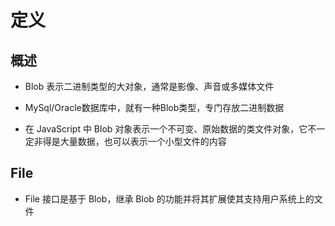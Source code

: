 # 定义

## 概述

  - Blob 表示二进制类型的大对象，通常是影像、声音或多媒体文件

  - MySql/Oracle数据库中，就有一种Blob类型，专门存放二进制数据

  - 在 JavaScript 中 Blob 对象表示一个不可变、原始数据的类文件对象，它不一定非得是大量数据，也可以表示一个小型文件的内容

## File

  - &#x20;File 接口是基于 Blob，继承 Blob 的功能并将其扩展使其支持用户系统上的文件
